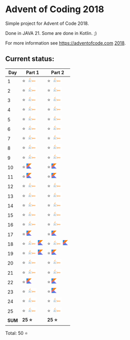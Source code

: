 # Advent of Coding 2018

Simple project for Advent of Code 2018.

Done in JAVA 21. Some are done in Kotlin. ;)

For more information see https://adventofcode.com [2018](https://adventofcode.com/2018).

## Current status:

| Day     | Part 1                                                  | Part 2                                                  |
|---------|---------------------------------------------------------|---------------------------------------------------------|
| 1       | ⭐ ![JAVA](../img/java.png)                              | ⭐ ![JAVA](../img/java.png)                              |
| 2       | ⭐ ![JAVA](../img/java.png)                              | ⭐ ![JAVA](../img/java.png)                              |
| 3       | ⭐ ![JAVA](../img/java.png)                              | ⭐ ![JAVA](../img/java.png)                              |
| 4       | ⭐ ![JAVA](../img/java.png)                              | ⭐ ![JAVA](../img/java.png)                              |
| 5       | ⭐ ![JAVA](../img/java.png)                              | ⭐ ![JAVA](../img/java.png)                              |
| 6       | ⭐ ![JAVA](../img/java.png)                              | ⭐ ![JAVA](../img/java.png)                              |
| 7       | ⭐ ![JAVA](../img/java.png)                              | ⭐ ![JAVA](../img/java.png)                              |
| 8       | ⭐ ![JAVA](../img/java.png)                              | ⭐ ![JAVA](../img/java.png)                              |
| 9       | ⭐ ![JAVA](../img/java.png)                              | ⭐ ![JAVA](../img/java.png)                              |
| 10      | ⭐ ![Kotlin](../img/kotlin.png)                          | ⭐ ![Kotlin](../img/kotlin.png)                          |
| 11      | ⭐ ![Kotlin](../img/kotlin.png)                          | ⭐ ![Kotlin](../img/kotlin.png)                          |
| 12      | ⭐ ![JAVA](../img/java.png)                              | ⭐ ![JAVA](../img/java.png)                              |
| 13      | ⭐ ![JAVA](../img/java.png)                              | ⭐ ![JAVA](../img/java.png)                              |
| 14      | ⭐ ![JAVA](../img/java.png)                              | ⭐ ![JAVA](../img/java.png)                              |
| 15      | ⭐ ![JAVA](../img/java.png)                              | ⭐ ![JAVA](../img/java.png)                              |
| 16      | ⭐ ![JAVA](../img/java.png)                              | ⭐ ![JAVA](../img/java.png)                              |
| 17      | ⭐ ![Kotlin](../img/kotlin.png)                          | ⭐ ![Kotlin](../img/kotlin.png)                          |
| 18      | ⭐ ![JAVA](../img/java.png) ![Kotlin](../img/kotlin.png) | ⭐ ![JAVA](../img/java.png) ![Kotlin](../img/kotlin.png) |
| 19      | ⭐ ![JAVA](../img/java.png) ![Kotlin](../img/kotlin.png) | ⭐ ![Kotlin](../img/kotlin.png)                          |
| 20      | ⭐ ![JAVA](../img/java.png)                              | ⭐ ![JAVA](../img/java.png)                              |
| 21      | ⭐ ![JAVA](../img/java.png)                              | ⭐ ![JAVA](../img/java.png)                              |
| 22      | ⭐ ![Kotlin](../img/kotlin.png)                          | ⭐ ![Kotlin](../img/kotlin.png)                          |
| 23      | ⭐ ![JAVA](../img/java.png)                              | ⭐ ![Kotlin](../img/kotlin.png)                          |
| 24      | ⭐ ![JAVA](../img/java.png)                              | ⭐ ![JAVA](../img/java.png)                              |
| 25      | ⭐ ![JAVA](../img/java.png)                              | ⭐ ![JAVA](../img/java.png)                              |
| **SUM** | **25 ⭐**                                                | **25 ⭐**                                                |

Total: 50 ⭐
